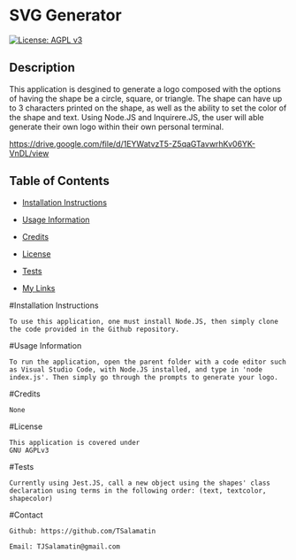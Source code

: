 # SVG Generator
[![License: AGPL v3](https://img.shields.io/badge/License-AGPL_v3-blue.svg)](https://www.gnu.org/licenses/agpl-3.0)

## Description
    
This application is desgined to generate a logo composed with the options of having the shape be a circle, square, or triangle. The shape can have up to 3 characters printed on the shape, as well as the ability to set the color of the shape and text. Using Node.JS and Inquirere.JS, the user will able generate their own logo within their own personal terminal.

https://drive.google.com/file/d/1EYWatvzT5-Z5qaGTavwrhKv06YK-VnDL/view

## Table of Contents
    
   
    
- [Installation Instructions](#installation-instructions)

- [Usage Information](#usage-information)

- [Credits](#credits)

- [License](#license)

- [Tests](#tests)

- [My Links](#contact)

    
#Installation Instructions
    
    To use this application, one must install Node.JS, then simply clone the code provided in the Github repository.
    
#Usage Information
    
    To run the application, open the parent folder with a code editor such as Visual Studio Code, with Node.JS installed, and type in 'node index.js'. Then simply go through the prompts to generate your logo. 
    
#Credits
    
    None
    
#License
    
    This application is covered under
    GNU AGPLv3
    
        
#Tests
    
    Currently using Jest.JS, call a new object using the shapes' class declaration using terms in the following order: (text, textcolor, shapecolor)
    
#Contact

    Github: https://github.com/TSalamatin

    Email: TJSalamatin@gmail.com
    
